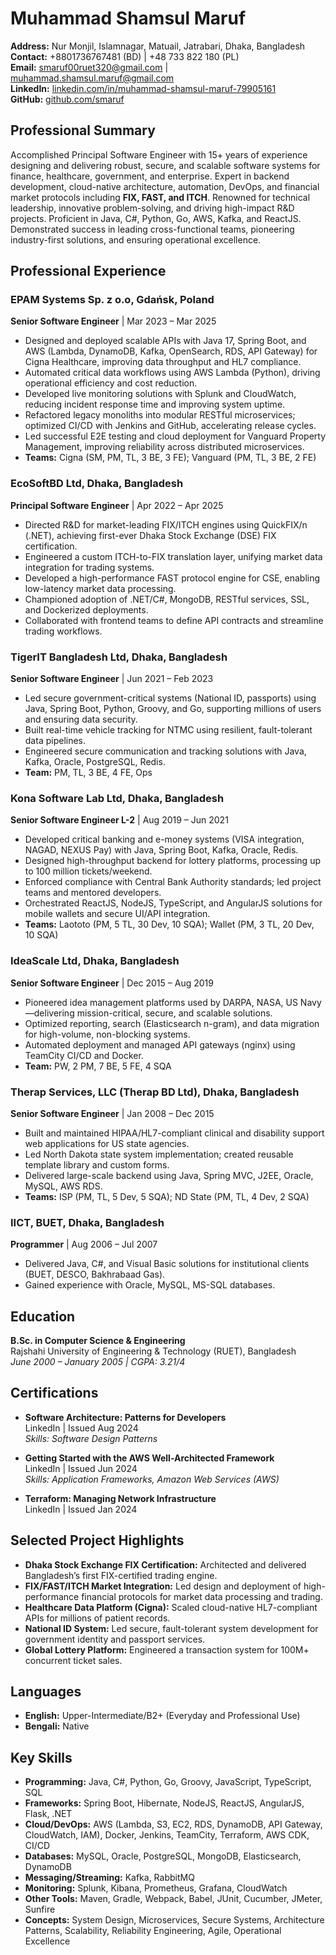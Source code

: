 # Muhammad Shamsul Maruf

**Address:** Nur Monjil, Islamnagar, Matuail, Jatrabari, Dhaka, Bangladesh  
**Contact:** +8801736767481 (BD) | +48 733 822 180 (PL)  
**Email:** smaruf00ruet320@gmail.com | muhammad.shamsul.maruf@gmail.com  
**LinkedIn:** [linkedin.com/in/muhammad-shamsul-maruf-79905161](https://www.linkedin.com/in/muhammad-shamsul-maruf-79905161)  
**GitHub:** [github.com/smaruf](https://www.github.com/smaruf)


## Professional Summary

Accomplished Principal Software Engineer with 15+ years of experience designing and delivering robust, secure, and scalable software systems for finance, healthcare, government, and enterprise. Expert in backend development, cloud-native architecture, automation, DevOps, and financial market protocols including **FIX, FAST, and ITCH**. Renowned for technical leadership, innovative problem-solving, and driving high-impact R&D projects. Proficient in Java, C#, Python, Go, AWS, Kafka, and ReactJS. Demonstrated success in leading cross-functional teams, pioneering industry-first solutions, and ensuring operational excellence.


## Professional Experience

### EPAM Systems Sp. z o.o, Gdańsk, Poland  
**Senior Software Engineer** | Mar 2023 – Mar 2025

- Designed and deployed scalable APIs with Java 17, Spring Boot, and AWS (Lambda, DynamoDB, Kafka, OpenSearch, RDS, API Gateway) for Cigna Healthcare, improving data throughput and HL7 compliance.
- Automated critical data workflows using AWS Lambda (Python), driving operational efficiency and cost reduction.
- Developed live monitoring solutions with Splunk and CloudWatch, reducing incident response time and improving system uptime.
- Refactored legacy monoliths into modular RESTful microservices; optimized CI/CD with Jenkins and GitHub, accelerating release cycles.
- Led successful E2E testing and cloud deployment for Vanguard Property Management, improving reliability across distributed microservices.
- **Teams:** Cigna (SM, PM, TL, 3 BE, 3 FE); Vanguard (PM, TL, 3 BE, 2 FE)


### EcoSoftBD Ltd, Dhaka, Bangladesh  
**Principal Software Engineer** | Apr 2022 – Apr 2025

- Directed R&D for market-leading FIX/ITCH engines using QuickFIX/n (.NET), achieving first-ever Dhaka Stock Exchange (DSE) FIX certification.
- Engineered a custom ITCH-to-FIX translation layer, unifying market data integration for trading systems.
- Developed a high-performance FAST protocol engine for CSE, enabling low-latency market data processing.
- Championed adoption of .NET/C#, MongoDB, RESTful services, SSL, and Dockerized deployments.
- Collaborated with frontend teams to define API contracts and streamline trading workflows.


### TigerIT Bangladesh Ltd, Dhaka, Bangladesh  
**Senior Software Engineer** | Jun 2021 – Feb 2023

- Led secure government-critical systems (National ID, passports) using Java, Spring Boot, Python, Groovy, and Go, supporting millions of users and ensuring data security.
- Built real-time vehicle tracking for NTMC using resilient, fault-tolerant data pipelines.
- Engineered secure communication and tracking solutions with Java, Kafka, Oracle, PostgreSQL, Redis.
- **Team:** PM, TL, 3 BE, 4 FE, Ops


### Kona Software Lab Ltd, Dhaka, Bangladesh  
**Senior Software Engineer L-2** | Aug 2019 – Jun 2021

- Developed critical banking and e-money systems (VISA integration, NAGAD, NEXUS Pay) with Java, Spring Boot, Kafka, Oracle, Redis.
- Designed high-throughput backend for lottery platforms, processing up to 100 million tickets/weekend.
- Enforced compliance with Central Bank Authority standards; led project teams and mentored developers.
- Orchestrated ReactJS, NodeJS, TypeScript, and AngularJS solutions for mobile wallets and secure UI/API integration.
- **Teams:** Laototo (PM, 5 TL, 30 Dev, 10 SQA); Wallet (PM, 3 TL, 20 Dev, 10 SQA)


### IdeaScale Ltd, Dhaka, Bangladesh  
**Senior Software Engineer** | Dec 2015 – Aug 2019

- Pioneered idea management platforms used by DARPA, NASA, US Navy—delivering mission-critical, secure, and scalable solutions.
- Optimized reporting, search (Elasticsearch n-gram), and data migration for high-volume, non-blocking systems.
- Automated deployment and managed API gateways (nginx) using TeamCity CI/CD and Docker.
- **Team:** PW, 2 PM, 7 BE, 5 FE, 4 SQA


### Therap Services, LLC (Therap BD Ltd), Dhaka, Bangladesh  
**Senior Software Engineer** | Jan 2008 – Dec 2015

- Built and maintained HIPAA/HL7-compliant clinical and disability support web applications for US state agencies.
- Led North Dakota state system implementation; created reusable template library and custom forms.
- Delivered large-scale backend using Java, Spring MVC, J2EE, Oracle, MySQL, AWS RDS.
- **Teams:** ISP (PM, TL, 5 Dev, 5 SQA); ND State (PM, TL, 4 Dev, 2 SQA)


### IICT, BUET, Dhaka, Bangladesh  
**Programmer** | Aug 2006 – Jul 2007

- Delivered Java, C#, and Visual Basic solutions for institutional clients (BUET, DESCO, Bakhrabaad Gas).
- Gained experience with Oracle, MySQL, MS-SQL databases.


## Education

**B.Sc. in Computer Science & Engineering**  
Rajshahi University of Engineering & Technology (RUET), Bangladesh  
_June 2000 – January 2005 | CGPA: 3.21/4_


## Certifications

- **Software Architecture: Patterns for Developers**  
  LinkedIn | Issued Aug 2024  
  _Skills: Software Design Patterns_

- **Getting Started with the AWS Well-Architected Framework**  
  LinkedIn | Issued Jun 2024  
  _Skills: Application Frameworks, Amazon Web Services (AWS)_

- **Terraform: Managing Network Infrastructure**  
  LinkedIn | Issued Jan 2024


## Selected Project Highlights

- **Dhaka Stock Exchange FIX Certification:** Architected and delivered Bangladesh’s first FIX-certified trading engine.
- **FIX/FAST/ITCH Market Integration:** Led design and deployment of high-performance financial protocols for market data processing and trading.
- **Healthcare Data Platform (Cigna):** Scaled cloud-native HL7-compliant APIs for millions of patient records.
- **National ID System:** Led secure, fault-tolerant system development for government identity and passport services.
- **Global Lottery Platform:** Engineered a transaction system for 100M+ concurrent ticket sales.


## Languages

- **English:** Upper-Intermediate/B2+ (Everyday and Professional Use)
- **Bengali:** Native


## Key Skills

- **Programming:** Java, C#, Python, Go, Groovy, JavaScript, TypeScript, SQL
- **Frameworks:** Spring Boot, Hibernate, NodeJS, ReactJS, AngularJS, Flask, .NET
- **Cloud/DevOps:** AWS (Lambda, S3, EC2, RDS, DynamoDB, API Gateway, CloudWatch, IAM), Docker, Jenkins, TeamCity, Terraform, AWS CDK, CI/CD
- **Databases:** MySQL, Oracle, PostgreSQL, MongoDB, Elasticsearch, DynamoDB
- **Messaging/Streaming:** Kafka, RabbitMQ
- **Monitoring:** Splunk, Kibana, Prometheus, Grafana, CloudWatch
- **Other Tools:** Maven, Gradle, Webpack, Babel, JUnit, Cucumber, JMeter, Sunfire
- **Concepts:** System Design, Microservices, Secure Systems, Architecture Patterns, Scalability, Reliability Engineering, Agile, Operational Excellence
